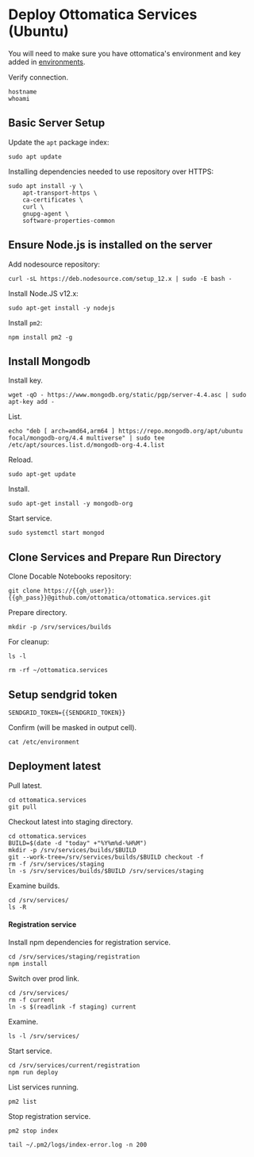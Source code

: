 # Deploy Ottomatica Services (Ubuntu)

You will need to make sure you have ottomatica's environment and key added in [environments](/targets).

Verify connection.

```bash|{type: 'command'}
hostname
whoami
```

## Basic Server Setup

Update the `apt` package index:

```bash|{type: 'command'}
sudo apt update
```

Installing dependencies needed to use repository over HTTPS:

```bash|{type: 'command'}
sudo apt install -y \
    apt-transport-https \
    ca-certificates \
    curl \
    gnupg-agent \
    software-properties-common
```

## Ensure Node.js is installed on the server

Add nodesource repository:

```bash|{type: 'command', failed_when: 'exitCode!=0'}
curl -sL https://deb.nodesource.com/setup_12.x | sudo -E bash -
```

Install Node.JS v12.x:

```bash|{type: 'command', failed_when: 'exitCode!=0'}
sudo apt-get install -y nodejs
```

Install `pm2`:
```bash|{type: 'command', failed_when: 'exitCode!=0'}
npm install pm2 -g
```

## Install Mongodb

Install key.

```bash|{type: 'command'}
wget -qO - https://www.mongodb.org/static/pgp/server-4.4.asc | sudo apt-key add -
```

List.

```bash|{type: 'command'}
echo "deb [ arch=amd64,arm64 ] https://repo.mongodb.org/apt/ubuntu focal/mongodb-org/4.4 multiverse" | sudo tee /etc/apt/sources.list.d/mongodb-org-4.4.list
```

Reload.

```bash|{type: 'command'}
sudo apt-get update
```

Install.

```bash|{type: 'command'}
sudo apt-get install -y mongodb-org
```

Start service.
```bash|{type: 'command'}
sudo systemctl start mongod
```


## Clone Services and Prepare Run Directory

Clone Docable Notebooks repository:

```bash|{type: 'command', variables: 'gh_user,gh_pass', failed_when:'exitCode!=0'}
git clone https://{{gh_user}}:{{gh_pass}}@github.com/ottomatica/ottomatica.services.git
```

Prepare directory.

```bash|{type: 'command'}
mkdir -p /srv/services/builds
```

For cleanup:

```bash|{type: 'command'}
ls -l
```

```bash|{type: 'command'}
rm -rf ~/ottomatica.services
```

## Setup sendgrid token

```bash|{type: 'file', path: '/etc/environment', variables: 'SENDGRID_TOKEN'}
SENDGRID_TOKEN={{SENDGRID_TOKEN}}
```

Confirm (will be masked in output cell).
```bash|{type: 'command'}
cat /etc/environment
```


## Deployment latest

Pull latest.

```bash|{type: 'command', failed_when:'exitCode!=0'}
cd ottomatica.services
git pull
```

Checkout latest into staging directory.

```bash|{type: 'command'}
cd ottomatica.services
BUILD=$(date -d "today" +"%Y%m%d-%H%M")
mkdir -p /srv/services/builds/$BUILD
git --work-tree=/srv/services/builds/$BUILD checkout -f 
rm -f /srv/services/staging
ln -s /srv/services/builds/$BUILD /srv/services/staging 
```

Examine builds.
```bash|{type: 'command'}
cd /srv/services/
ls -R
```

#### Registration service 

Install npm dependencies for registration service.

```bash|{type: 'command'}
cd /srv/services/staging/registration
npm install
```

Switch over prod link.
```bash|{type: 'command'}
cd /srv/services/
rm -f current
ln -s $(readlink -f staging) current
```

Examine.
```bash|{type: 'command'}
ls -l /srv/services/
```

Start service.
```bash|{type: 'command'}
cd /srv/services/current/registration
npm run deploy
```

List services running.
```bash|{type: 'command'}
pm2 list
```

Stop registration service.
```bash|{type: 'command'}
pm2 stop index
```

```bash|{type: 'command'}
tail ~/.pm2/logs/index-error.log -n 200
```
